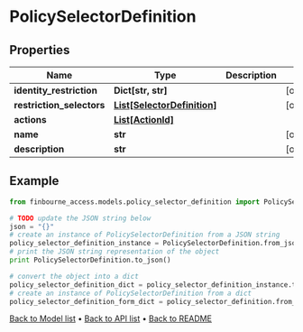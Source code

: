 # PolicySelectorDefinition


## Properties
Name | Type | Description | Notes
------------ | ------------- | ------------- | -------------
**identity_restriction** | **Dict[str, str]** |  | [optional] 
**restriction_selectors** | [**List[SelectorDefinition]**](SelectorDefinition.md) |  | [optional] 
**actions** | [**List[ActionId]**](ActionId.md) |  | 
**name** | **str** |  | [optional] 
**description** | **str** |  | [optional] 

## Example

```python
from finbourne_access.models.policy_selector_definition import PolicySelectorDefinition

# TODO update the JSON string below
json = "{}"
# create an instance of PolicySelectorDefinition from a JSON string
policy_selector_definition_instance = PolicySelectorDefinition.from_json(json)
# print the JSON string representation of the object
print PolicySelectorDefinition.to_json()

# convert the object into a dict
policy_selector_definition_dict = policy_selector_definition_instance.to_dict()
# create an instance of PolicySelectorDefinition from a dict
policy_selector_definition_form_dict = policy_selector_definition.from_dict(policy_selector_definition_dict)
```
[Back to Model list](../README.md#documentation-for-models) &#8226; [Back to API list](../README.md#documentation-for-api-endpoints) &#8226; [Back to README](../README.md)


